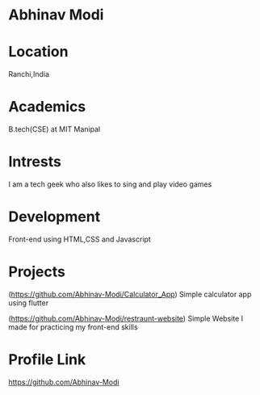 # Abhinav Modi

# Location

Ranchi,India

# Academics

B.tech(CSE) at MIT Manipal

# Intrests

I am a tech geek who also likes to sing and play video games

# Development

Front-end using HTML,CSS and Javascript

# Projects

(https://github.com/Abhinav-Modi/Calculator_App) Simple calculator app using flutter

(https://github.com/Abhinav-Modi/restraunt-website) Simple Website I made for practicing my front-end skills

# Profile Link

https://github.com/Abhinav-Modi
